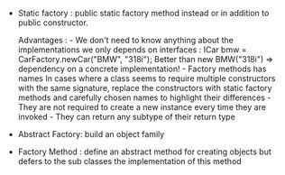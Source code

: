 * Static factory : public static factory method instead or in addition to public constructor.
	
	Advantages : 
		- We don't need to know anything about the implementations we only depends on interfaces : ICar bmw = CarFactory.newCar("BMW", "318i");
		Better than new BMW("318i") => dependency on a concrete implementation!
		- Factory methods has names 
			In cases where a class seems to require multiple constructors with the same signature, replace the constructors with static factory methods and carefully chosen names to highlight their differences
		- They are not required to create a new instance every time they are invoked
		- They can return any subtype of their return type

		
* Abstract Factory: build an object family

* Factory Method : define an abstract method for creating objects but defers to the sub classes the implementation of this method

